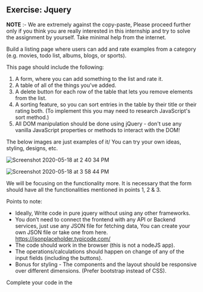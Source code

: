 ## Exercise: Jquery

**NOTE** :- We are extremely against the copy-paste, Please proceed further only if you think you are really interested in this internship and try to solve the assignment by yourself. Take minimal help from the internet.

Build a listing page where users can add and rate examples from a category (e.g. movies, todo list, albums, blogs, or sports).

This page should include the following:
1. A form, where you can add something to the list and rate it.
2. A table of all of the things you've added.
3. A delete button for each row of the table that lets you remove elements from the list.
4. A sorting feature, so you can sort entries in the table by their title or their rating both. (To implement this you may need to research JavaScript's sort method.)
5. All DOM manipulation should be done using jQuery - don't use any vanilla JavaScript properties or methods to interact with the DOM!

The below images are just examples of it/ You can try your own ideas, styling, designs, etc.

![Screenshot 2020-05-18 at 2 40 34 PM](https://user-images.githubusercontent.com/42492660/82210715-33cef280-992d-11ea-9dfc-8fd31cab8a38.png)

![Screenshot 2020-05-18 at 3 58 44 PM](https://user-images.githubusercontent.com/42492660/82210977-b192fe00-992d-11ea-9125-da85a3b8af8f.png)

We will be focusing on the functionality more.
It is necessary that the form should have all the functionalities mentioned in points 1, 2 & 3.


Points to note:

- Ideally, Write code in pure jquery without using any other frameworks.
- You don’t need to connect the frontend with any API or Backend services, just use any JSON file for fetching data, You can create your own JSON file or take one from here. https://jsonplaceholder.typicode.com/
- The code should work in the browser (this is not a nodeJS app).
- The operations/calculations should happen on change of any of the input fields (including the buttons).
- Bonus for styling - The components and the layout should be responsive over different dimensions. (Prefer bootstrap instead of CSS).

Complete your code in the <script> tag in the same file.

Upload the codes in your public GitHub repository and On completion,
#### Mail us the GitHub link at the below-mentioned email address.
#### Mail Id:- theomoule@gmail.com

Once you’ve sent us your code. You’ll hear back from us in 1-3 business days. If you haven’t heard from us in 3 business days (Mon - Fri). Let us know.

### All the best!
